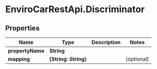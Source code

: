 # EnviroCarRestApi.Discriminator

## Properties
Name | Type | Description | Notes
------------ | ------------- | ------------- | -------------
**propertyName** | **String** |  | 
**mapping** | **{String: String}** |  | [optional] 
